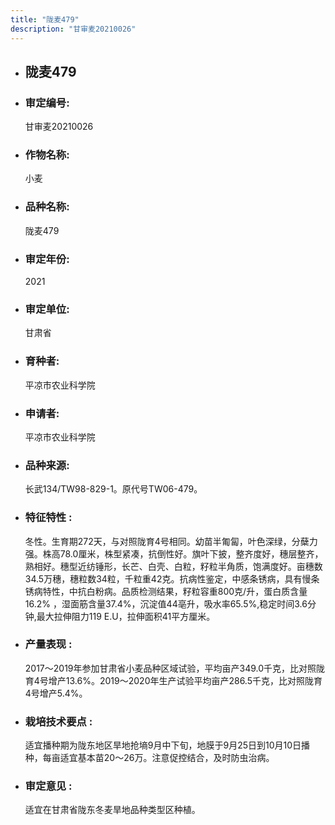 ```yaml
---
title: "陇麦479"
description: "甘审麦20210026"
---
```

* ## 陇麦479
* ###  审定编号:  
   甘审麦20210026

*  ### 作物名称:  
   小麦

*   ###  品种名称: 
    陇麦479

*   ### 审定年份: 
    2021

*   ### 审定单位:  
    甘肃省

*   ### 育种者:  
    平凉市农业科学院

*   ### 申请者:  
    平凉市农业科学院

*   ### 品种来源:  
    长武134/TW98-829-1。原代号TW06-479。

*   ### 特征特性 : 
    冬性。生育期272天，与对照陇育4号相同。幼苗半匍匐，叶色深绿，分蘖力强。株高78.0厘米，株型紧凑，抗倒性好。旗叶下披，整齐度好，穗层整齐，熟相好。穗型近纺锤形，长芒、白壳、白粒，籽粒半角质，饱满度好。亩穗数34.5万穗，穗粒数34粒，千粒重42克。抗病性鉴定，中感条锈病，具有慢条锈病特性，中抗白粉病。品质检测结果，籽粒容重800克/升，蛋白质含量16.2% ，湿面筋含量37.4%，沉淀值44亳升，吸水率65.5%,稳定时间3.6分钟,最大拉伸阻力119 E.U，拉伸面积41平方厘米。

*   ### 产量表现 : 
    2017～2019年参加甘肃省小麦品种区域试验，平均亩产349.0千克，比对照陇育4号增产13.6%。2019～2020年生产试验平均亩产286.5千克，比对照陇育4号增产5.4%。

*   ### 栽培技术要点 : 
    适宜播种期为陇东地区旱地抢墒9月中下旬，地膜于9月25日到10月10日播种，每亩适宜基本苗20～26万。注意促控结合，及时防虫治病。

*   ### 审定意见 : 
    适宜在甘肃省陇东冬麦旱地品种类型区种植。
